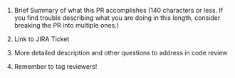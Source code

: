 1. Brief Summary of what this PR accomplishes (140 characters or less. If you find trouble describing what you are doing in this length, consider breaking the PR into multiple ones.)

2. Link to JIRA Ticket

3. More detailed description and other questions to address in code review

4. Remember to tag reviewers!
